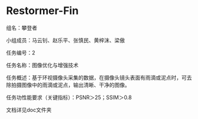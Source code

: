 # Restormer-Fin
组名：攀登者

小组成员：马云钊、赵乐平、张慎民、黄梓沫、梁傲

任务编号：2

任务名称：图像优化与增强技术

任务概述：基于环视摄像头采集的数据，在摄像头镜头表面有雨滴或泥点时，可去除拍摄图像中的雨滴或泥点，输出清晰、干净的图像。

任务功性能要求（关键指标）：PSNR＞25；SSIM＞0.8

文档详见doc文件夹

